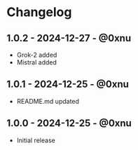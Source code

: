 # Changelog

## 1.0.2 - 2024-12-27 - @0xnu
* Grok-2 added
* Mistral added

## 1.0.1 - 2024-12-25 - @0xnu
* README.md updated

## 1.0.0 - 2024-12-25 - @0xnu
* Initial release